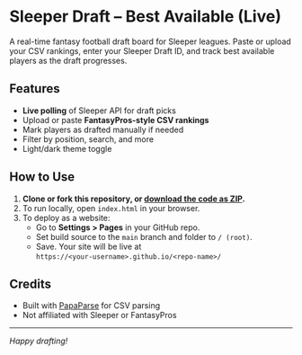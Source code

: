 # Sleeper Draft – Best Available (Live)

A real-time fantasy football draft board for Sleeper leagues. Paste or upload your CSV rankings, enter your Sleeper Draft ID, and track best available players as the draft progresses.

## Features

- **Live polling** of Sleeper API for draft picks
- Upload or paste **FantasyPros-style CSV rankings**
- Mark players as drafted manually if needed
- Filter by position, search, and more
- Light/dark theme toggle

## How to Use

1. **Clone or fork this repository, or [download the code as ZIP](https://github.com/<YOUR-USERNAME>/<REPO-NAME>/archive/refs/heads/main.zip).**
2. To run locally, open `index.html` in your browser.
3. To deploy as a website:
    - Go to **Settings > Pages** in your GitHub repo.
    - Set build source to the `main` branch and folder to `/ (root)`.
    - Save. Your site will be live at  
      `https://<your-username>.github.io/<repo-name>/`

## Credits

- Built with [PapaParse](https://www.papaparse.com/) for CSV parsing
- Not affiliated with Sleeper or FantasyPros

---

*Happy drafting!*